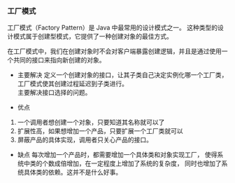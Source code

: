 ### 工厂模式

工厂模式（Factory Pattern）是 Java 中最常用的设计模式之一。
这种类型的设计模式属于创建型模式，它提供了一种创建对象的最佳方式。

在工厂模式中，我们在创建对象时不会对客户端暴露创建逻辑，并且是通过使用一个共同的接口来指向新创建的对象。


+ 主要解决
定义一个创建对象的接口，让其子类自己决定实例化哪一个工厂类，工厂模式使其创建过程延迟到子类进行。  
主要解决接口选择的问题。

+ 优点
1. 一个调用者想创建一个对象，只要知道其名称就可以了
2. 扩展性高，如果想增加一个产品，只要扩展一个工厂类就可以
3. 屏蔽产品的具体实现，调用者只关心产品的接口。


+ 缺点
每次增加一个产品时，都需要增加一个具体类和对象实现工厂，
使得系统中类的个数成倍增加，在一定程度上增加了系统的复杂度，
同时也增加了系统具体类的依赖。这并不是什么好事。